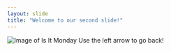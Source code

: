 ```yaml
---
layout: slide
title: "Welcome to our second slide!"
---
```

![Image of Is It Monday](https://media.giphy.com/media/Lk0P1jhMLE7nfLZBg8/giphy.gif)
Use the left arrow to go back!
